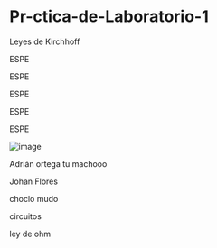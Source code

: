 # Pr-ctica-de-Laboratorio-1
Leyes de Kirchhoff

ESPE

ESPE

ESPE 

ESPE

ESPE


![image](https://user-images.githubusercontent.com/84390820/120250011-54b96b80-c242-11eb-84db-1fe5377095ff.png)

Adrián ortega tu machooo

Johan Flores

choclo mudo

circuitos 

ley de ohm 
